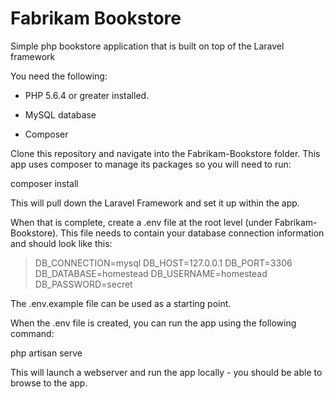 # Fabrikam Bookstore

Simple php bookstore application that is built on top of the Laravel framework

You need the following:

* PHP 5.6.4 or greater installed.

* MySQL database

* Composer

Clone this repository and navigate into the Fabrikam-Bookstore folder. This app uses composer to manage its packages so you will need to run:

composer install

This will pull down the Laravel Framework and set it up within the app.

When that is complete, create a .env file at the root level (under Fabrikam-Bookstore). This file needs to contain your database connection information and should look like this:

> DB_CONNECTION=mysql
> DB_HOST=127.0.0.1
> DB_PORT=3306
> DB_DATABASE=homestead
> DB_USERNAME=homestead
> DB_PASSWORD=secret

The .env.example file can be used as a starting point.

When the .env file is created, you can run the app using the following command:

php artisan serve

This will launch a webserver and run the app locally - you should be able to browse to the app.